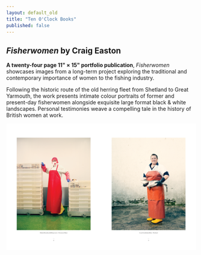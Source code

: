 ```yaml
---
layout: default_old
title: "Ten O'Clock Books"
published: false
---
```


## _Fisherwomen_ by Craig Easton

__A twenty-four page 11&quot; &times; 15&quot; portfolio publication__, _Fisherwomen_ showcases images from a long-term project exploring the traditional and contemporary importance of women to the fishing industry.

Following the historic route of the old herring fleet from Shetland to Great Yarmouth, the work presents intimate colour portraits of former and present-day fisherwomen alongside exquisite large format black & white landscapes. Personal testimonies weave a compelling tale in the history of British women at work.

![Fisherwomen spread](/assets/images/fisherwomen_5.png)
